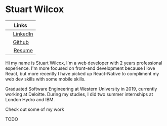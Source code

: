 # Stuart Wilcox

| Links |
|-------|
  <image src="https://static-exp1.licdn.com/sc/h/eahiplrwoq61f4uan012ia17i" height="12" width="12"/> [LinkedIn](https://www.linkedin.com/in/stuart-wilcox-3b8877130/) |
| <image src="https://github.githubassets.com/favicons/favicon.svg" height="12" width="12"/> [Github](https://github.com/Stuart-Wilcox/) |
| <image src="https://fonts.gstatic.com/s/i/materialicons/contact_page/v1/24px.svg" height="14" width="14"> [Resume](https://drive.google.com/file/d/1vK4K83mz5Z_MijLvPv61vdsU8M2r0gqL/view?usp=sharing) | 

Hi my name is Stuart Wilcox, I'm a web developer with 2 years professional experience. I'm more focused on front-end development because I love React, but more recently I have picked up React-Native to compliment my web dev skills with some mobile skills.

Graduated Software Engineering at Western University in 2019, currently working at Deloitte. During my studies, I did two summer internships at London Hydro and IBM.
  
Check out some of my work

 TODO
